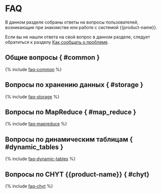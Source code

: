 # FAQ

В данном разделе собраны ответы на вопросы пользователей, возникающие при знакомстве или работе с системой {{product-name}}.

Если вы не нашли ответа на свой вопрос в данном разделе, следует обратиться к разделу [Как сообщать о проблеме](../../user-guide/problems/howtoreport.md).

## Общие вопросы { #common }

{% include [faq-common](_includes/faq-common.md) %}

## Вопросы по хранению данных { #storage }

{% include [faq-storage](_includes/faq-storage.md) %}

## Вопросы по MapReduce { #map_reduce }

{% include [faq-mapreduce](_includes/faq-mapreduce.md) %}

## Вопросы по динамическим таблицам { #dynamic_tables }

{% include [faq-dynamic-tables](_includes/faq-dynamic-tables.md) %}

## Вопросы по CHYT {{product-name}} { #chyt}

{% include [faq-chyt](_includes/faq-chyt.md) %}
